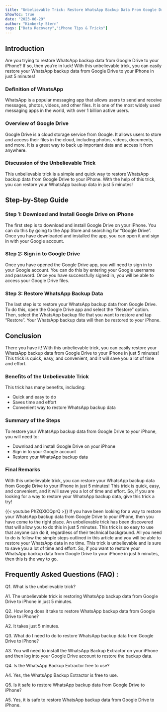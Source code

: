 ```yaml
---
title: "Unbelievable Trick: Restore WhatsApp Backup Data From Google Drive to iPhone in Just 5 Minutes!"
ShowToc: true 
date: "2023-06-29"
author: "Kimberly Stern" 
tags: ["Data Recovery","iPhone Tips & Tricks"]
---
```

## Introduction

Are you trying to restore WhatsApp backup data from Google Drive to your iPhone? If so, then you’re in luck! With this unbelievable trick, you can easily restore your WhatsApp backup data from Google Drive to your iPhone in just 5 minutes! 

### Definition of WhatsApp

WhatsApp is a popular messaging app that allows users to send and receive messages, photos, videos, and other files. It is one of the most widely used messaging apps in the world, with over 1 billion active users. 

### Overview of Google Drive

Google Drive is a cloud storage service from Google. It allows users to store and access their files in the cloud, including photos, videos, documents, and more. It is a great way to back up important data and access it from anywhere.

### Discussion of the Unbelievable Trick

This unbelievable trick is a simple and quick way to restore WhatsApp backup data from Google Drive to your iPhone. With the help of this trick, you can restore your WhatsApp backup data in just 5 minutes!

## Step-by-Step Guide

### Step 1: Download and Install Google Drive on iPhone

The first step is to download and install Google Drive on your iPhone. You can do this by going to the App Store and searching for “Google Drive”. Once you have downloaded and installed the app, you can open it and sign in with your Google account.

### Step 2: Sign in to Google Drive

Once you have opened the Google Drive app, you will need to sign in to your Google account. You can do this by entering your Google username and password. Once you have successfully signed in, you will be able to access your Google Drive files.

### Step 3: Restore WhatsApp Backup Data

The last step is to restore your WhatsApp backup data from Google Drive. To do this, open the Google Drive app and select the “Restore” option. Then, select the WhatsApp backup file that you want to restore and tap “Restore”. Your WhatsApp backup data will then be restored to your iPhone.

## Conclusion

There you have it! With this unbelievable trick, you can easily restore your WhatsApp backup data from Google Drive to your iPhone in just 5 minutes! This trick is quick, easy, and convenient, and it will save you a lot of time and effort. 

### Benefits of the Unbelievable Trick

This trick has many benefits, including: 

- Quick and easy to do 
- Saves time and effort 
- Convenient way to restore WhatsApp backup data 

### Summary of the Steps

To restore your WhatsApp backup data from Google Drive to your iPhone, you will need to: 

- Download and install Google Drive on your iPhone 
- Sign in to your Google account 
- Restore your WhatsApp backup data 

### Final Remarks

With this unbelievable trick, you can restore your WhatsApp backup data from Google Drive to your iPhone in just 5 minutes! This trick is quick, easy, and convenient, and it will save you a lot of time and effort. So, if you are looking for a way to restore your WhatsApp backup data, give this trick a try!

{{< youtube PhZQXlOQprQ >}} 
If you have been looking for a way to restore your WhatsApp backup data from Google Drive to your iPhone, then you have come to the right place. An unbelievable trick has been discovered that will allow you to do this in just 5 minutes. This trick is so easy to use that anyone can do it, regardless of their technical background. All you need to do is follow the simple steps outlined in this article and you will be able to restore your WhatsApp data in no time. This trick is unbelievable and is sure to save you a lot of time and effort. So, if you want to restore your WhatsApp backup data from Google Drive to your iPhone in just 5 minutes, then this is the way to go.

## Frequently Asked Questions (FAQ) :
Q1. What is the unbelievable trick?

A1. The unbelievable trick is restoring WhatsApp backup data from Google Drive to iPhone in just 5 minutes.

Q2. How long does it take to restore WhatsApp backup data from Google Drive to iPhone?

A2. It takes just 5 minutes.

Q3. What do I need to do to restore WhatsApp backup data from Google Drive to iPhone?

A3. You will need to install the WhatsApp Backup Extractor on your iPhone and then log into your Google Drive account to restore the backup data.

Q4. Is the WhatsApp Backup Extractor free to use?

A4. Yes, the WhatsApp Backup Extractor is free to use.

Q5. Is it safe to restore WhatsApp backup data from Google Drive to iPhone?

A5. Yes, it is safe to restore WhatsApp backup data from Google Drive to iPhone.


